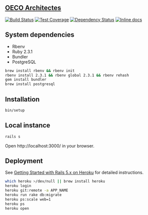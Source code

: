 [OECO Architectes](http://www.oeco-architectes.com/)
----------------------------------------------------

[![Build Status](https://img.shields.io/travis/oeco-architectes/oeco/master.svg)](https://travis-ci.org/oeco-architectes/oeco)
[![Test Coverage](https://img.shields.io/codecov/c/github/oeco-architectes/oeco/master.svg)](https://codecov.io/github/oeco-architectes/oeco?branch=master)
[![Dependency Status](http://img.shields.io/gemnasium/oeco-architectes/oeco.svg)](https://gemnasium.com/oeco-architectes/oeco)
[![Inline docs](http://inch-ci.org/github/oeco-architectes/oeco.svg?branch=master)](http://inch-ci.org/github/oeco-architectes/oeco)

System dependencies
-------------------

* Rbenv
* Ruby 2.3.1
* Bundler
* PostgreSQL

```sh
brew install rbenv && rbenv init
rbenv install 2.3.1 && rbenv global 2.3.1 && rbenv rehash
gem install bundler
brew install postgresql
```

Installation
------------

```sh
bin/setup
```

Local instance
--------------

```sh
rails s
```

Open http://localhost:3000/ in your browser.

Deployment
----------

See [Getting Started with Rails 5.x on Heroku](https://devcenter.heroku.com/articles/getting-started-with-rails5)
for detailed instructions.

```sh
which heroku >/dev/null || brew install heroku
heroku login
heroku git:remote -a APP_NAME
heroku run rake db:migrate
heroku ps:scale web=1
heroku ps
heroku open
```
